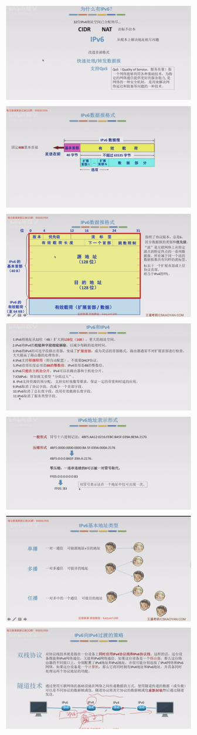 
![](images/Pasted%20image%2020241124221531.png)

![](images/Pasted%20image%2020241124221616.png)

![](images/Pasted%20image%2020241124221842.png)

![](images/Pasted%20image%2020241124222056.png)

![](images/Pasted%20image%2020241124222503.png)

![](images/Pasted%20image%2020241124222611.png) 

![](images/Pasted%20image%2020241124222922.png)

